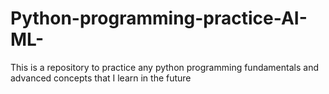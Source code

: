 # Python-programming-practice-AI-ML-
This is a repository to practice any python programming fundamentals and advanced concepts that I learn in the future 
